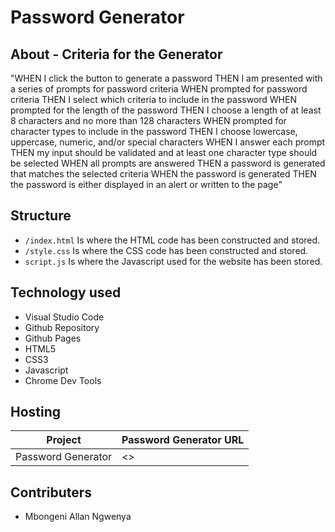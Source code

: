 # Password Generator

## About - Criteria for the Generator

"WHEN I click the button to generate a password THEN I am presented with a series of prompts for password criteria WHEN prompted for password criteria THEN I select which criteria to include in the password WHEN prompted for the length of the password THEN I choose a length of at least 8 characters and no more than 128 characters WHEN prompted for character types to include in the password THEN I choose lowercase, uppercase, numeric, and/or special characters WHEN I answer each prompt THEN my input should be validated and at least one character type should be selected WHEN all prompts are answered THEN a password is generated that matches the selected criteria WHEN the password is generated THEN the password is either displayed in an alert or written to the page"


## Structure

- `/index.html` Is where the HTML code has been constructed and stored. 
- `/style.css` Is where the CSS code has been constructed and stored. 
- `script.js` Is where the Javascript used for the website has been stored. 

## Technology used

- Visual Studio Code
- Github Repository
- Github Pages
- HTML5
- CSS3
- Javascript
- Chrome Dev Tools


## Hosting

| Project                            | Password Generator URL                           |
|------------------------------------|--------------------------------------------------|
| Password Generator                 | <>                                               |


## Contributers

- Mbongeni Allan Ngwenya

